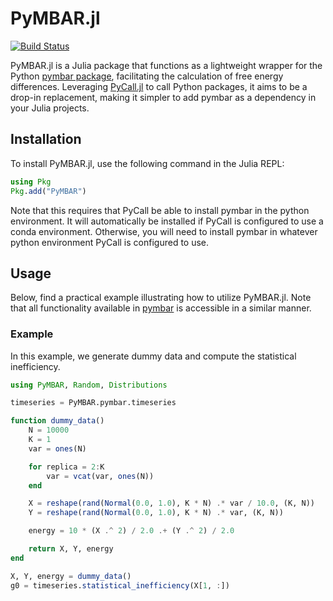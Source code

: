 # PyMBAR.jl

[![Build Status](https://github.com/spraharsh/PyMBAR.jl/actions/workflows/CI.yml/badge.svg?branch=main)](https://github.com/spraharsh/PyMBAR.jl/actions/workflows/CI.yml?query=branch%3Amain)


PyMBAR.jl is a Julia package that functions as a lightweight wrapper for the Python [pymbar package](https://pymbar.readthedocs.io/en/master/), facilitating the calculation of free energy differences. Leveraging [PyCall.jl](https://github.com/JuliaPy/PyCall.jl) to call Python packages, it aims to be a drop-in replacement, making it simpler to add pymbar as a dependency in your Julia projects.

## Installation

To install PyMBAR.jl, use the following command in the Julia REPL:

```julia
using Pkg
Pkg.add("PyMBAR")
```

Note that this requires that PyCall be able to install pymbar in the python environment. It will automatically be installed if PyCall is configured to use a conda environment. Otherwise, you will need to install pymbar in whatever python environment PyCall is configured to use.


## Usage 


Below, find a practical example illustrating how to utilize PyMBAR.jl. Note that all functionality available in [pymbar](https://pymbar.readthedocs.io/en/master/) is accessible in a similar manner.

### Example

In this example, we generate dummy data and compute the statistical inefficiency.


```julia
using PyMBAR, Random, Distributions

timeseries = PyMBAR.pymbar.timeseries

function dummy_data()
    N = 10000
    K = 1
    var = ones(N)

    for replica = 2:K
        var = vcat(var, ones(N))
    end

    X = reshape(rand(Normal(0.0, 1.0), K * N) .* var / 10.0, (K, N))
    Y = reshape(rand(Normal(0.0, 1.0), K * N) .* var, (K, N))

    energy = 10 * (X .^ 2) / 2.0 .+ (Y .^ 2) / 2.0

    return X, Y, energy
end

X, Y, energy = dummy_data()
g0 = timeseries.statistical_inefficiency(X[1, :])
```



